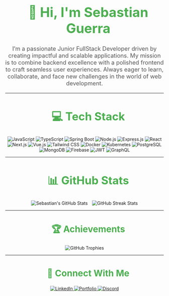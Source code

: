 <div id="user-content-toc" align="center">
  <ul>
    <summary>
      <h1 align="center" style="font-size: 3em; color: #4CAF50;">👋 Hi, I'm Sebastian Guerra</h1>
    </summary>
  </ul>
</div>

<p align="center" style="font-size: 1.3em; margin: 20px 0; color: #555;">
  I’m a passionate Junior FullStack Developer driven by creating impactful and scalable applications.  
  My mission is to combine backend excellence with a polished frontend to craft seamless user experiences.  
  Always eager to learn, collaborate, and face new challenges in the world of web development.
</p>

---

<div id="user-content-toc" align="center">
  <ul>
    <summary><h2 style="color: #4CAF50; font-size: 2.5em;">💻 Tech Stack</h2></summary>
  </ul>
</div>

<div align="center">
  <p>
    <img src="https://img.shields.io/badge/JavaScript-%23F7DF1E.svg?style=for-the-badge&logo=JavaScript&logoColor=black" alt="JavaScript"/>
    <img src="https://img.shields.io/badge/TypeScript-%23007ACC.svg?style=for-the-badge&logo=typescript&logoColor=white" alt="TypeScript"/>
    <img src="https://img.shields.io/badge/Spring_Boot-%236DB33F.svg?style=for-the-badge&logo=spring-boot&logoColor=white" alt="Spring Boot"/>
    <img src="https://img.shields.io/badge/Node.js-%23339933.svg?style=for-the-badge&logo=node.js&logoColor=white" alt="Node.js"/>
    <img src="https://img.shields.io/badge/Express-%23404d59.svg?style=for-the-badge&logo=express&logoColor=white" alt="Express.js"/>
    <img src="https://img.shields.io/badge/React-%2320232a.svg?style=for-the-badge&logo=react&logoColor=%2361DAFB" alt="React"/>
    <img src="https://img.shields.io/badge/Next.js-%23000000.svg?style=for-the-badge&logo=next.js&logoColor=white" alt="Next.js"/>
    <img src="https://img.shields.io/badge/Vue.js-%234FC08D.svg?style=for-the-badge&logo=vue.js&logoColor=white" alt="Vue.js"/>
    <img src="https://img.shields.io/badge/TailwindCSS-%2338B2AC.svg?style=for-the-badge&logo=tailwind-css&logoColor=white" alt="Tailwind CSS"/>
    <img src="https://img.shields.io/badge/Docker-%230db7ed.svg?style=for-the-badge&logo=docker&logoColor=white" alt="Docker"/>
    <img src="https://img.shields.io/badge/Kubernetes-%23326CE5.svg?style=for-the-badge&logo=kubernetes&logoColor=white" alt="Kubernetes"/>
    <img src="https://img.shields.io/badge/PostgreSQL-%23316192.svg?style=for-the-badge&logo=postgresql&logoColor=white" alt="PostgreSQL"/>
    <img src="https://img.shields.io/badge/MongoDB-%234ea94b.svg?style=for-the-badge&logo=mongodb&logoColor=white" alt="MongoDB"/>
    <img src="https://img.shields.io/badge/Firebase-%23FFCA28.svg?style=for-the-badge&logo=firebase&logoColor=black" alt="Firebase"/>
    <img src="https://img.shields.io/badge/JWT-black?style=for-the-badge&logo=JSON%20web%20tokens&logoColor=white" alt="JWT"/>
    <img src="https://img.shields.io/badge/GraphQL-%23E10098.svg?style=for-the-badge&logo=graphql&logoColor=white" alt="GraphQL"/>
  </p>
</div>

---

<div id="user-content-toc" align="center">
  <ul>
    <summary><h2 style="color: #4CAF50; font-size: 2.5em;">📊 GitHub Stats</h2></summary>
  </ul>
</div>

<div align="center">
  <img src="https://github-readme-stats.vercel.app/api?username=SebastianDevps&theme=radical&show_icons=true&hide_border=false&include_all_commits=false&count_private=false" alt="Sebastian's GitHub Stats" style="max-width: 48%; margin-right: 2%;" />
  <img src="https://github-readme-streak-stats.herokuapp.com?user=SebastianDevps&theme=radical&hide_border=false" alt="GitHub Streak Stats" style="max-width: 48%;" />
</div>

---

<div id="user-content-toc" align="center">
  <ul>
    <summary><h2 style="color: #4CAF50; font-size: 2em;">🏆 Achievements</h2></summary>
  </ul>
</div>

<div align="center">
  <img src="https://github-profile-trophy.vercel.app/?username=SebastianDevps&theme=radical&no-frame=true&column=6&margin-w=10" alt="GitHub Trophies" />
</div>

---

<div id="user-content-toc" align="center">
  <ul>
    <summary><h2 style="color: #4CAF50; font-size: 2em;">🤝 Connect With Me</h2></summary>
  </ul>
</div>

<div align="center">
  <a href="https://www.linkedin.com/in/sebastiandevp/" target="_blank">
    <img src="https://img.shields.io/badge/LinkedIn-%230077B5.svg?style=for-the-badge&logo=linkedin&logoColor=white" alt="LinkedIn">
  </a>
  <a href="https://js-webs.com/" target="_blank">
    <img src="https://img.shields.io/badge/Portfolio-%23121011.svg?style=for-the-badge&logo=about-dot-me&logoColor=white" alt="Portfolio">
  </a>
  <a href="https://discordapp.com/users/779550358254125076" target="_blank">
    <img src="https://img.shields.io/badge/Discord-%237289DA.svg?style=for-the-badge&logo=discord&logoColor=white" alt="Discord">
  </a>
</div>

<!-- <div align="center" style="margin-top: 20px;">
  <img src="https://visitcount.itsvg.in/api?id=SebastianDevps&icon=0&color=12" alt="Visitor Counter" />
</div>
